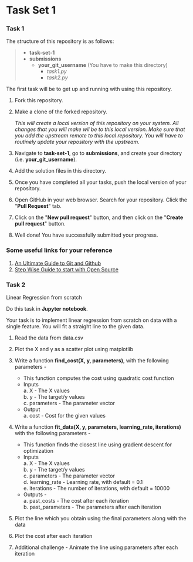 # Task Set 1 

### Task 1

The structure of this repository is as follows: 
>- **task-set-1**
>  - **submissions** 
>    - **your_git_username** (You have to make this directory) 
>      - *task1.py*
>      - *task2.py*  

The first task will be to get up and running with using this repository. 

1. Fork this repository.
2. Make a clone of the forked repository.
   
   *This will create a local version of this repository on your system. All changes that you will make wil be to this local version. Make sure that you add the upstream remote to this local repository. You will have to routinely update your repository with the upstream.*  
   
3. Navigate to **task-set-1**, go to **submissions**, and create your directory (i.e. **your_git_username**).
4. Add the solution files in this directory.
5. Once you have completed all your tasks, push the local version of your repository.
6. Open GitHub in your web browser. Search for your repository.  Click the "**Pull Request**" tab.
7. Click on the "**New pull request**" button, and then click on the "**Create pull request**" button. 
7. Well done! You have successfully submitted your progress.


### Some useful links for your reference 
1. [An Ultimate Guide to Git and Github](https://www.geeksforgeeks.org/ultimate-guide-git-github/) 
2. [Step Wise Guide to start with Open Source](https://www.geeksforgeeks.org/step-wise-guide-to-start-with-open-source/)
 

### Task 2 

Linear Regression from scratch  

Do this task in **Jupyter notebook**.

Your task is to implement linear regression from scratch on data with a single feature. You will fit a straight line to the given data. 

1. Read the data from data.csv   
2. Plot the X and y as a scatter plot using matplotlib   
3. Write a function **find_cost(X, y, parameters)**, with the following parameters -   
   - This function computes the cost using quadratic cost function   
   - Inputs   
      a. X - The X values   
      b. y - The target/y values   
      c. parameters - The parameter vector   
   - Output    
      a. cost - Cost for the given values   
      
4. Write a function **fit_data(X, y, parameters, learning_rate, iterations)** with the following parameters -  
   - This function finds the closest line using gradient descent for optimization   
   - Inputs    
      a. X - The X values   
      b. y - The target/y values    
      c. parameters - The parameter vector    
      d. learning_rate - Learning rate, with default = 0.1   
      e. iterations - The number of iterations, with default = 10000    
   - Outputs -    
      a. past_costs - The cost after each iteration    
      b. past_parameters - The parameters after each iteration    
      
5. Plot the line which you obtain using the final parameters along with the data    
6. Plot the cost after each iteration    
7. Additional challenge - Animate the line using parameters after each iteration    
